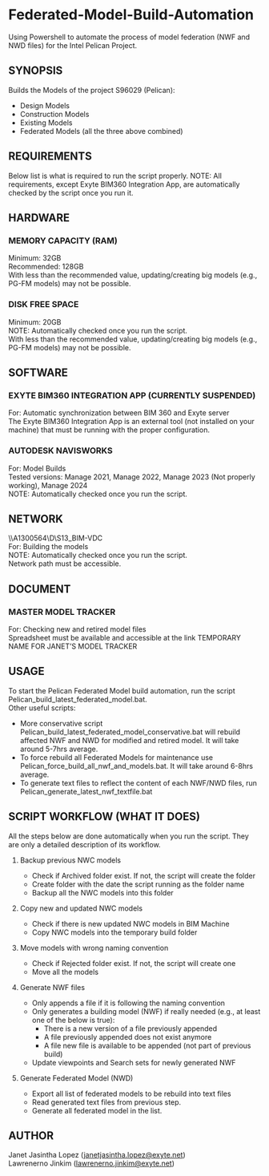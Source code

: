 # Federated-Model-Build-Automation
Using Powershell to automate the process of model federation (NWF and NWD files) for the Intel Pelican Project.

## SYNOPSIS
Builds the Models of the project S96029 (Pelican):
*	Design Models
*	Construction Models
*	Existing Models
*	Federated Models (all the three above combined)

## REQUIREMENTS
Below list is what is required to run the script properly.
NOTE: All requirements, except Exyte BIM360 Integration App, are automatically checked by the script once you run it.

## HARDWARE
### MEMORY CAPACITY (RAM)
Minimum: 32GB  
Recommended: 128GB  
With less than the recommended value, updating/creating big models (e.g., PG-FM  models) may not be possible.

### DISK FREE SPACE
Minimum: 20GB  
NOTE: Automatically checked once you run the script.  
With less than the recommended value, updating/creating big models (e.g., PG-FM  models) may not be possible.

## SOFTWARE
### EXYTE BIM360 INTEGRATION APP (CURRENTLY SUSPENDED)
For: Automatic synchronization between BIM 360 and Exyte server  
The Exyte BIM360 Integration App is an external tool (not installed on your machine) that must be running with the proper configuration.

### AUTODESK NAVISWORKS
For: Model Builds  
Tested versions: Manage 2021, Manage 2022, Manage 2023 (Not properly working), Manage 2024  
NOTE: Automatically checked once you run the script.

## NETWORK
\\\A1300564\D\S13_BIM-VDC  
For: Building the models  
NOTE: Automatically checked once you run the script.  
Network path must be accessible.
 
## DOCUMENT
### MASTER MODEL TRACKER
For: Checking new and retired model files  
Spreadsheet must be available and accessible at the link  TEMPORARY NAME FOR JANET’S MODEL TRACKER

## USAGE
To start the Pelican Federated Model build automation, run the script Pelican_build_latest_federated_model.bat.  
Other useful scripts:
*	More conservative script Pelican_build_latest_federated_model_conservative.bat will rebuild affected NWF and NWD for modified and retired model. It will take around 5-7hrs average.
*	To force rebuild all Federated Models for maintenance use Pelican_force_build_all_nwf_and_models.bat. It will take around 6-8hrs average.
*	To generate text files to reflect the content of each NWF/NWD files, run Pelican_generate_latest_nwf_textfile.bat

## SCRIPT WORKFLOW (WHAT IT DOES)
All the steps below are done automatically when you run the script. They are only a detailed description of its workflow.  
1.	Backup previous NWC models  
    - Check if Archived folder exist. If not, the script will create the folder
    - Create folder with the date the script running as the folder name
    - Backup all the NWC models into this folder

2.	Copy new and updated NWC models
    - Check if there is new updated NWC models in BIM Machine
    - Copy NWC models into the temporary build folder

3.	Move models with wrong naming convention  
    - Check if Rejected folder exist. If not, the script will create one
    - Move all the models

4.	Generate NWF files  
    - Only appends a file if it is following the naming convention
    - Only generates a building model (NWF) if really needed (e.g., at least one of the below is true):
       - There is a new version of a file previously appended
       - A file previously appended does not exist anymore
       - A file new file is available to be appended (not part of previous build)
    - Update viewpoints and Search sets for newly generated NWF

5.	Generate Federated Model (NWD)  
    - Export all list of federated models to be rebuild into text files
    - Read generated text files from previous step.
    - Generate all federated model in the list.

## AUTHOR
Janet Jasintha Lopez (janetjasintha.lopez@exyte.net)  
Lawrenerno Jinkim (lawrenerno.jinkim@exyte.net)
